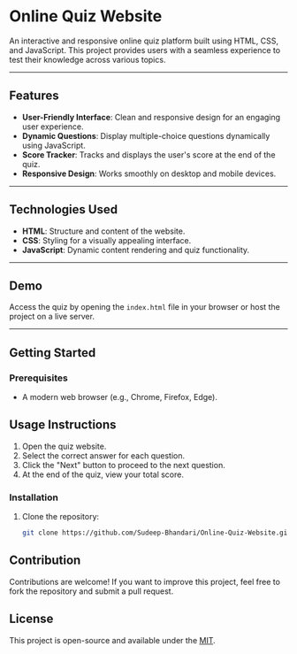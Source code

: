# Online Quiz Website

An interactive and responsive online quiz platform built using HTML, CSS, and JavaScript. This project provides users with a seamless experience to test their knowledge across various topics.

---

## Features

- **User-Friendly Interface**: Clean and responsive design for an engaging user experience.
- **Dynamic Questions**: Display multiple-choice questions dynamically using JavaScript.
- **Score Tracker**: Tracks and displays the user's score at the end of the quiz.
- **Responsive Design**: Works smoothly on desktop and mobile devices.

---

## Technologies Used

- **HTML**: Structure and content of the website.
- **CSS**: Styling for a visually appealing interface.
- **JavaScript**: Dynamic content rendering and quiz functionality.

---

## Demo

Access the quiz by opening the `index.html` file in your browser or host the project on a live server.

---

## Getting Started

### Prerequisites

- A modern web browser (e.g., Chrome, Firefox, Edge).

## Usage Instructions
1. Open the quiz website.
2. Select the correct answer for each question.
3. Click the "Next" button to proceed to the next question.
4. At the end of the quiz, view your total score.


### Installation

1. Clone the repository:
   ```bash
   git clone https://github.com/Sudeep-Bhandari/Online-Quiz-Website.git

## Contribution
Contributions are welcome! If you want to improve this project, feel free to fork the repository and submit a pull request.

## License
This project is open-source and available under the [MIT](https://choosealicense.com/licenses/mit/).
